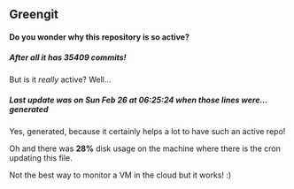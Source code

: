 ## Greengit

#### Do you wonder why this repository is so active?

##### After all it has 35409 commits!

But is it *really* active? Well...

##### Last update was on Sun Feb 26 at 06:25:24 when those lines were... generated

Yes, generated, because it certainly helps a lot to have such an active repo!

Oh and there was **28%** disk usage on the machine
where there is the cron updating this file.

Not the best way to monitor a VM in the cloud but it works! :)
